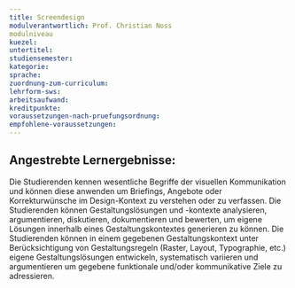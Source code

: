 ```yaml
---
title: Screendesign
modulverantwortlich: Prof. Christian Noss
modulniveau
kuezel:
untertitel:
studiensemester:
kategorie:
sprache:
zuordnung-zum-curriculum:
lehrform-sws:
arbeitsaufwand:
kreditpunkte:
voraussetzungen-nach-pruefungsordnung:
empfohlene-voraussetzungen:
---
```


## Angestrebte Lernergebnisse:
Die Studierenden kennen wesentliche Begriffe der visuellen Kommunikation und können diese anwenden um Briefings, Angebote oder Korrekturwünsche im Design-Kontext zu verstehen oder zu verfassen.
Die Studierenden können Gestaltungslösungen und -kontexte analysieren, argumentieren, diskutieren, dokumentieren und bewerten, um eigene Lösungen innerhalb eines Gestaltungskontextes generieren zu können.
Die Studierenden können in einem gegebenen Gestaltungskontext unter Berücksichtigung von Gestaltungsregeln (Raster, Layout, Typographie, etc.) eigene Gestaltungslösungen entwickeln, systematisch variieren und argumentieren um gegebene funktionale und/oder kommunikative Ziele zu adressieren.
